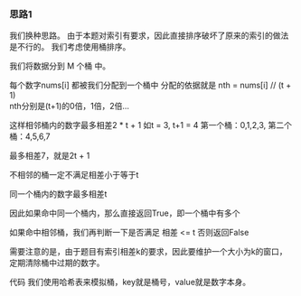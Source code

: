 ### 思路1 

我们换种思路。 由于本题对索引有要求，因此直接排序破坏了原来的索引的做法是不行的。 我们考虑使用桶排序。

我们将数据分到 M 个桶 中。

每个数字nums[i] 都被我们分配到一个桶中
分配的依据就是 nth =  nums[i] // (t + 1)   
nth分别是(t+1)的0倍，1倍，2倍...

这样相邻桶内的数字最多相差2 * t + 1
如t = 3, t+1 = 4
第一个桶：0,1,2,3,
第二个桶：4,5,6,7

最多相差7，就是2t + 1

不相邻的桶一定不满足相差小于等于t

同一个桶内的数字最多相差t

因此如果命中同一个桶内，那么直接返回True，即一个桶中有多个

如果命中相邻桶，我们再判断一下是否满足 相差 <= t
否则返回False

需要注意的是，由于题目有索引相差k的要求，因此要维护一个大小为k的窗口，定期清除桶中过期的数字。

代码
我们使用哈希表来模拟桶，key就是桶号，value就是数字本身。
